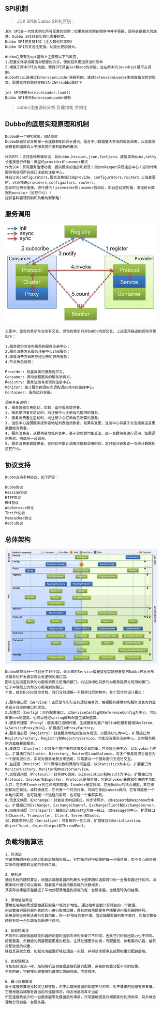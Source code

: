 ## SPI机制
> JDK SPI和Dubbo SPI的区别：

    JDK SPI会一次性实例化所有配置的实例：如果某些实例在程序中并不需要，那将会是极大的浪费。Dubbo SPI只会实例化需要的类。
    Dubbo SPI还支持IOC（注入其他的实例）
    Dubbo SPI的灵活性更强，功能也更加强大。

    dubbo在原有的spi基础上主要有以下的改变,
    1.配置文件采用键值对配置的方式，使用起来更加灵活和简单 
    2.增强了原本SPI的功能，使得SPI具备ioc和aop的功能，这在原本的java中spi是不支持的。
    dubbo的spi是通过ExtensionLoader来解析的，通过ExtensionLoader来加载指定的实现类，配置文件的路径在META-INF/dubbo路径下

    jdk SPI使用ServiceLoader.load()
    Dubbo SPI使用ExtensionLoader解析

> dubbo注册源码分析
> 负载均衡
> 序列化

## Dubbo的底层实现原理和机制
    Dubbo是一个RPC框架，SOA框架
    Dubbo缺省协议采用单一长连接和NIO异步通讯，适合于小数据量大并发的服务调用，以及服务消费者机器数远大于服务提供者机器数的情况。
    
    作为RPC：支持各种传输协议，如dubbo,hession,json,fastjson，底层采用mina,netty长连接进行传输！典型的provider和cusomer模式
    作为SOA：具有服务治理功能，提供服务的注册和发现！用zookeeper实现注册中心！启动时候服务端会把所有接口注册到注册中心，
    并且订阅configurators,服务消费端订阅provide，configurators,routers,订阅变更时，zk会推送providers,configuators，routers,
    启动时注册长连接，进行通讯！proveider和cusomer启动后，后台启动定时器，发送统计数据到monitor（监控中心）！
    提供各种容错机制和负载均衡策略！
    
## 服务调用
![Alt text](../doc/服务调用.jpg)

    上图中，蓝色的表示与业务有交互，绿色的表示只对Dubbo内部交互。上述图所描述的调用流程如下：
    
    1.服务提供方发布服务到服务注册中心；
    2.服务消费方从服务注册中心订阅服务；
    3.服务消费方调用已经注册的可用服务；
    4.节点角色说明：
    
    Provider: 暴露服务的服务提供方。
    Consumer: 调用远程服务的服务消费方。
    Registry: 服务注册与发现的注册中心。
    Monitor: 统计服务的调用次调和调用时间的监控中心。
    Container: 服务运行容器。
    
    调用关系说明：
    0. 服务容器负责启动，加载，运行服务提供者。
    1. 服务提供者在启动时，向注册中心注册自己提供的服务。
    2. 服务消费者在启动时，向注册中心订阅自己所需的服务。
    3. 注册中心返回服务提供者地址列表给消费者，如果有变更，注册中心将基于长连接推送变更数据给消费者。
    4. 服务消费者，从提供者地址列表中，基于软负载均衡算法，选一台提供者进行调用，如果调用失败，再选另一台调用。
    5. 服务消费者和提供者，在内存中累计调用次数和调用时间，定时每分钟发送一次统计数据到监控中心。
    
## 协议支持
    Dubbo支持多种协议，如下所示：
    
    Dubbo协议
    Hessian协议
    HTTP协议
    RMI协议
    WebService协议
    Thrift协议
    Memcached协议
    Redis协议
    
## 总体架构
![Alt text](../doc/总体架构.jpg)

    Dubbo框架设计一共划分了10个层，最上面的Service层是留给实际想要使用Dubbo开发分布式服务的开发者实现业务逻辑的接口层。
    图中左边淡蓝背景的为服务消费方使用的接口，右边淡绿色背景的为服务提供方使用的接口， 位于中轴线上的为双方都用到的接口。
    下面，结合Dubbo官方文档，我们分别理解一下框架分层架构中，各个层次的设计要点：
    
    1.服务接口层（Service）：该层是与实际业务逻辑相关的，根据服务提供方和服务消费方的业务设计对应的接口和实现。
    2.配置层（Config）：对外配置接口，以ServiceConfig和ReferenceConfig为中心，可以直接new配置类，也可以通过spring解析配置生成配置类。
    3.服务代理层（Proxy）：服务接口透明代理，生成服务的客户端Stub和服务器端Skeleton，以ServiceProxy为中心，扩展接口为ProxyFactory。
    4.服务注册层（Registry）：封装服务地址的注册与发现，以服务URL为中心，扩展接口为RegistryFactory、Registry和RegistryService。可能没有服务注册中心，此时服务提供方直接暴露服务。
    5.集群层（Cluster）：封装多个提供者的路由及负载均衡，并桥接注册中心，以Invoker为中心，扩展接口为Cluster、Directory、Router和LoadBalance。将多个服务提供方组合为一个服务提供方，实现对服务消费方来透明，只需要与一个服务提供方进行交互。
    6.监控层（Monitor）：RPC调用次数和调用时间监控，以Statistics为中心，扩展接口为MonitorFactory、Monitor和MonitorService。
    7.远程调用层（Protocol）：封将RPC调用，以Invocation和Result为中心，扩展接口为Protocol、Invoker和Exporter。Protocol是服务域，它是Invoker暴露和引用的主功能入口，它负责Invoker的生命周期管理。Invoker是实体域，它是Dubbo的核心模型，其它模型都向它靠扰，或转换成它，它代表一个可执行体，可向它发起invoke调用，它有可能是一个本地的实现，也可能是一个远程的实现，也可能一个集群实现。
    8.信息交换层（Exchange）：封装请求响应模式，同步转异步，以Request和Response为中心，扩展接口为Exchanger、ExchangeChannel、ExchangeClient和ExchangeServer。
    9.网络传输层（Transport）：抽象mina和netty为统一接口，以Message为中心，扩展接口为Channel、Transporter、Client、Server和Codec。
    10.数据序列化层（Serialize）：可复用的一些工具，扩展接口为Serialization、 ObjectInput、ObjectOutput和ThreadPool。

## 负载均衡算法
    1、轮询法
    将请求按顺序轮流地分配到后端服务器上，它均衡地对待后端的每一台服务器，而不关心服务器实际的连接数和当前的系统负载。
    
    2、随机法
    通过系统的随机算法，根据后端服务器的列表大小值来随机选取其中的一台服务器进行访问。由概率统计理论可以得知，随着客户端调用服务端的次数增多，
    其实际效果越来越接近于平均分配调用量到后端的每一台服务器，也就是轮询的结果。
    
    3、源地址哈希法
    源地址哈希的思想是根据获取客户端的IP地址，通过哈希函数计算得到的一个数值，
    用该数值对服务器列表的大小进行取模运算，得到的结果便是客户端要访问服务器的序号。
    采用源地址哈希法进行负载均衡，同一IP地址的客户端，当后端服务器列表不变时，它每次都会映射到同一台后端服务器进行访问。
    
    4、加权轮询法
    不同的后端服务器可能机器的配置和当前系统的负载并不相同，因此它们的抗压能力也不相同。
    给配置高、负载低的机器配置更高的权重，让其处理更多的请；而配置低、负载高的机器，给其分配较低的权重，
    降低其系统负载，加权轮询能很好地处理这一问题，并将请求顺序且按照权重分配到后端。
    
    5、加权随机法
    与加权轮询法一样，加权随机法也根据后端机器的配置，系统的负载分配不同的权重。
    不同的是，它是按照权重随机请求后端服务器，而非顺序。
    
    6、最小连接数法
    最小连接数算法比较灵活和智能，由于后端服务器的配置不尽相同，对于请求的处理有快有慢，它是根据后端服务器当前的连接情况，动态地选取其中当前
    积压连接数最少的一台服务器来处理当前的请求，尽可能地提高后端服务的利用效率，将负载合理地分流到每一台服务器。
